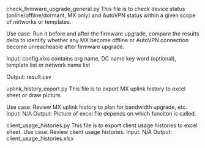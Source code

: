 check_firmware_upgrade_general.py
This file is to check device status (online/offline/dormant, MX only) and AutoVPN status within a given scope of networks or templates. 

Use case: Run it before and after the firmware upgrade, compare the results delta to identify whether any MX become offline or AutoVPN connection become unreacheable after firmware upgrade. 

Input: config.xlxs contains org name, DC name key word (optional), template list or network name list

Output: result.csv

uplink_history_export.py
This file is to export MX uplink history to excel sheet or draw picture. 

Use case: Review MX uplink history to plan for bandwidth upgrade, etc. 
Input: N/A
Output: Picture of excel file depends on which funciton is called.

client_usage_histories.py
This file is to export client usage histories to excel sheet. 
Use case: Review client usage histories. 
Input: N/A
Output: client_usage_histories.xlsx
